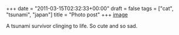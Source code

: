 +++
date = "2011-03-15T02:32:33+00:00"
draft = false
tags = ["cat", "tsunami", "japan"]
title = "Photo post"
+++
[image](/img/2011-03-15-photo-post/b6ff156e8b43681625b3aa463d5f7f8b44708cf01bfb41af553d889eed672b14.jpg)



A tsunami survivor clinging to life. So cute and so sad.
